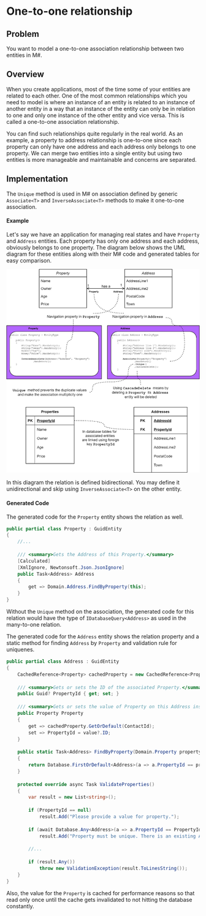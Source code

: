 # One-to-one relationship

## Problem
You want to model a one-to-one association relationship between two entities in M#.

## Overview
When you create applications, most of the time some of your entities are related to each other.
One of the most common relationships which you need to model is where an instance of an entity is related to an instance of another entity in a way that an instance of the entity can only be in relation to one and only one instance of the other entity and vice versa. This is called a one-to-one association relationship. 

You can find such relationships quite regularly in the real world. As an example, a property to address relationship is one-to-one since each property can only have one address and each address only belongs to one property. We can merge two entities into a single entity but using two entities is more manageable and maintainable and concerns are separated.

## Implementation
The `Unique` method is used in M# on association defined by generic `Associate<T>` and `InverseAssociate<T>` methods to make it one-to-one association.

#### Example
Let's say we have an application for managing real states and have `Property` and `Address` entities.
Each property has only one address and each address, obviously belongs to one property.
The diagram below shows the UML diagram for these entities along with their M# code and generated tables for easy comparison.

![one-to-one association](images/oneToOneAssociation.png)

In this diagram the relation is defined bidirectional. You may define it unidirectional and skip using `InverseAssociate<T>` on the other entity.
#### Generated Code

The generated code for the `Property` entity shows the relation as well.

```csharp
public partial class Property : GuidEntity
{
    //...
        
    /// <summary>Gets the Address of this Property.</summary>
    [Calculated]
    [XmlIgnore, Newtonsoft.Json.JsonIgnore]
    public Task<Address> Address
    {
        get => Domain.Address.FindByProperty(this);
    }
}
```
Without the `Unique` method on the association, the generated code for this relation would have the type of `IDatabaseQuery<Address>` as used in the many-to-one relation.

The generated code for the `Address` entity shows the relation property and a static method for finding `Address` by `Property` and validation rule for uniquenes.
```csharp
public partial class Address : GuidEntity
{
    CachedReference<Property> cachedProperty = new CachedReference<Property>();

    /// <summary>Gets or sets the ID of the associated Property.</summary>
    public Guid? PropertyId { get; set; }
        
    /// <summary>Gets or sets the value of Property on this Address instance.</summary>
    public Property Property
    {
        get => cachedProperty.GetOrDefault(ContactId);
        set => PropertyId = value?.ID;
    }

    public static Task<Address> FindByProperty(Domain.Property property)
    {
        return Database.FirstOrDefault<Address>(a => a.PropertyId == property);
    }

    protected override async Task ValidateProperties()
    {
        var result = new List<string>();
          
        if (PropertyId == null)
            result.Add("Please provide a value for property.");

        if (await Database.Any<Address>(a => a.PropertyId == PropertyId && a != this))
            result.Add("Property must be unique. There is an existing Address record with the provided Property.");
            
        //...
            
        if (result.Any())
            throw new ValidationException(result.ToLinesString());
    }
}
```
Also, the value for the `Property` is cached for performance reasons so that read only once until the cache gets invalidated to not hitting the database constantly.

